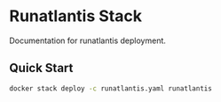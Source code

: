 # Runatlantis Stack

Documentation for runatlantis deployment.

## Quick Start

```bash
docker stack deploy -c runatlantis.yaml runatlantis
```
